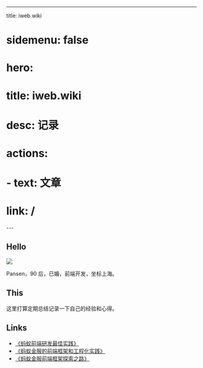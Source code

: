 ---
title: iweb.wiki
# sidemenu: false
# hero:
#     title: iweb.wiki
#     desc: 记录
#     actions:
#     - text: 文章
#       link: /
---<!-- # note -->

## Hello

![](https://iweb.wiki/images/favicon.jpg)

Pansen，90 后，已婚，前端开发，坐标上海。

## This

这里打算定期总结记录一下自己的经验和心得。

## Links

- [《蚂蚁前端研发最佳实践》](https://github.com/sorrycc/blog/issues/90)
- [《蚂蚁金服的前端框架和工程化实践》](https://github.com/sorrycc/blog/issues/85)
- [《蚂蚁金服前端框架探索之路》](https://www.bilibili.com/video/av40319780/)
